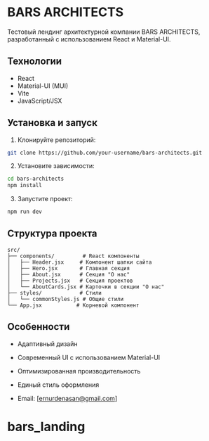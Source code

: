 # BARS ARCHITECTS

Тестовый лендинг архитектурной компании BARS ARCHITECTS, разработанный с использованием React и Material-UI.

## Технологии

- React
- Material-UI (MUI)
- Vite
- JavaScript/JSX

## Установка и запуск

1. Клонируйте репозиторий:
```bash
git clone https://github.com/your-username/bars-architects.git
```

2. Установите зависимости:
```bash
cd bars-architects
npm install
```

3. Запустите проект:
```bash
npm run dev
```

## Структура проекта

```
src/
├── components/         # React компоненты
│   ├── Header.jsx     # Компонент шапки сайта
│   ├── Hero.jsx       # Главная секция
│   ├── About.jsx      # Секция "О нас"
│   ├── Projects.jsx   # Секция проектов
│   └── AboutCards.jsx # Карточки в секции "О нас"
├── styles/            # Стили
│   └── commonStyles.js # Общие стили
└── App.jsx           # Корневой компонент
```

## Особенности

- Адаптивный дизайн
- Современный UI с использованием Material-UI
- Оптимизированная производительность
- Единый стиль оформления


- Email: [ernurdenasan@gmail.com]

# bars_landing
